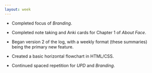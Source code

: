 ```yaml
---
layout: week
---
```


* Completed focus of *Branding*.

* Completed note taking and Anki cards for Chapter 1 of *About Face*.

* Began version 2 of the log, with a weekly format (these summaries) being the primary new feature.

* Created a basic horizontal flowchart in HTML/CSS.

* Continued spaced repetition for *UPD* and *Branding*.
